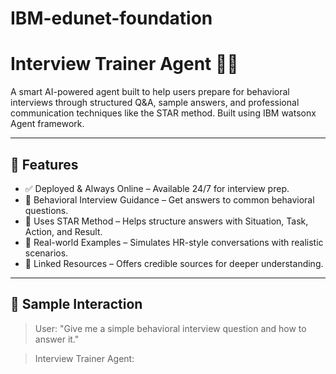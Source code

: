 # IBM-edunet-foundation

# Interview Trainer Agent 🎤🤖

A smart AI-powered agent built to help users prepare for behavioral interviews through structured Q&A, sample answers, and professional communication techniques like the STAR method. Built using IBM watsonx Agent framework.

---

## 🚀 Features

- ✅ Deployed & Always Online – Available 24/7 for interview prep.
- 📌 Behavioral Interview Guidance – Get answers to common behavioral questions.
- 🌟 Uses STAR Method – Helps structure answers with Situation, Task, Action, and Result.
- 🧠 Real-world Examples – Simulates HR-style conversations with realistic scenarios.
- 🔗 Linked Resources – Offers credible sources for deeper understanding.

---

## 📸 Sample Interaction

> User: "Give me a simple behavioral interview question and how to answer it."

> Interview Trainer Agent:

